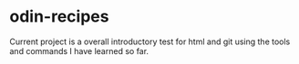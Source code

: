 # odin-recipes
Current project is a overall introductory test for html and git using the tools and commands I have learned so far.